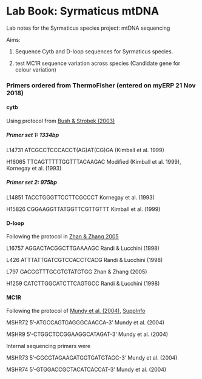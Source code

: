 # Lab Book: Syrmaticus mtDNA

Lab notes for the Syrmaticus species project: mtDNA sequencing

Aims: 

1. Sequence Cytb and D-loop sequences for Syrmaticus species. 

2. test MC1R sequence variation across species (Candidate gene for colour variation)



### Primers ordered from ThermoFisher (entered on myERP 21 Nov 2018)

#### cytb

Using protocol from [Bush & Strobek (2003)](https://academic.oup.com/jhered/article/94/6/472/2187368)

##### Primer set 1: 1334bp

L14731  ATCGCCTCCCACCT(AG)AT(CG)GA (Kimball et al. 1999)

H16065 TTCAGTTTTTGGTTTACAAGAC Modified (Kimball et al. 1999), Kornegay et al. (1993)


##### Primer set 2: 975bp

L14851 TACCTGGGTTCCTTCGCCCT Kornegay et al. (1993)

H15826 CGGAAGGTTATGGTTCGTTGTTT Kimball et al. (1999)


#### D-loop

Following the protocol in [Zhan & Zhang 2005](http://www.bioone.org/doi/abs/10.2108/zsj.22.427)

L16757  AGGACTACGGCTTGAAAAGC  Randi & Lucchini (1998)

L426  ATTTATTGATCGTCCACCTCACG Randi & Lucchini (1998)

L797  GACGGTTTGCGTGTATGTGG  Zhan & Zhang (2005)

H1259 CATCTTGGCATCTTCAGTGCC Randi & Lucchini (1998)




#### MC1R

Following the protocol of [Mundy et al. (2004)](http://science.sciencemag.org/content/303/5665/1870), [SuppInfo](http://science.sciencemag.org/content/sci/suppl/2004/03/18/303.5665.1870.DC1/Mundy.SOM.pdf)

 MSHR72 5’-ATGCCAGTGAGGGCAACCA-3’ Mundy et al. (2004)
 
 MSHR9 5’-CTGGCTCCGGAAGGCATAGAT-3’  Mundy et al. (2004)
 
 Internal sequencing primers were 
 
 MSHR73 5’-GGCGTAGAAGATGGTGATGTAGC-3’ Mundy et al. (2004)
 
 MSHR74 5’-GTGGACCGCTACATCACCAT-3’ Mundy et al. (2004)

